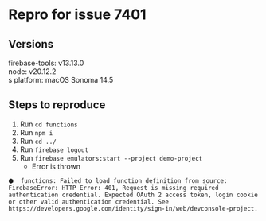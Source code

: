 # Repro for issue 7401

## Versions

firebase-tools: v13.13.0<br>
node: v20.12.2<br>s
platform: macOS Sonoma 14.5

## Steps to reproduce

1. Run `cd functions`
1. Run `npm i`
1. Run `cd ../`
1. Run `firebase logout`
1. Run `firebase emulators:start --project demo-project`
   - Error is thrown

```
⬢  functions: Failed to load function definition from source: FirebaseError: HTTP Error: 401, Request is missing required authentication credential. Expected OAuth 2 access token, login cookie or other valid authentication credential. See https://developers.google.com/identity/sign-in/web/devconsole-project.
```
